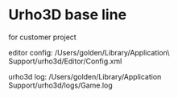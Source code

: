# Urho3D base line

for customer project

editor config:
/Users/golden/Library/Application\ Support/urho3d/Editor/Config.xml

urho3d log:
/Users/golden/Library/Application Support/urho3d/logs/Game.log